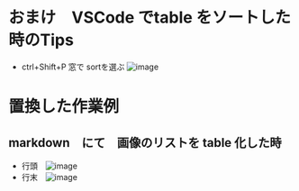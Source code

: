 # おまけ　VSCode でtable をソートした時のTips
* ctrl+Shift+P 窓で sortを選ぶ ![image](https://github.com/jamad/jamad.github.io/assets/949913/56bd7d17-1bc7-4bf6-b8b8-413f51a156b1)


# 置換した作業例
## markdown　にて　画像のリストを table 化した時
* 行頭　![image](https://github.com/jamad/jamad.github.io/assets/949913/0bcefa3b-5d81-482b-872d-7003cc38f18e)
* 行末　![image](https://github.com/jamad/jamad.github.io/assets/949913/b4a3d89b-10c1-4f10-afa3-c9fc949b4d6b)

